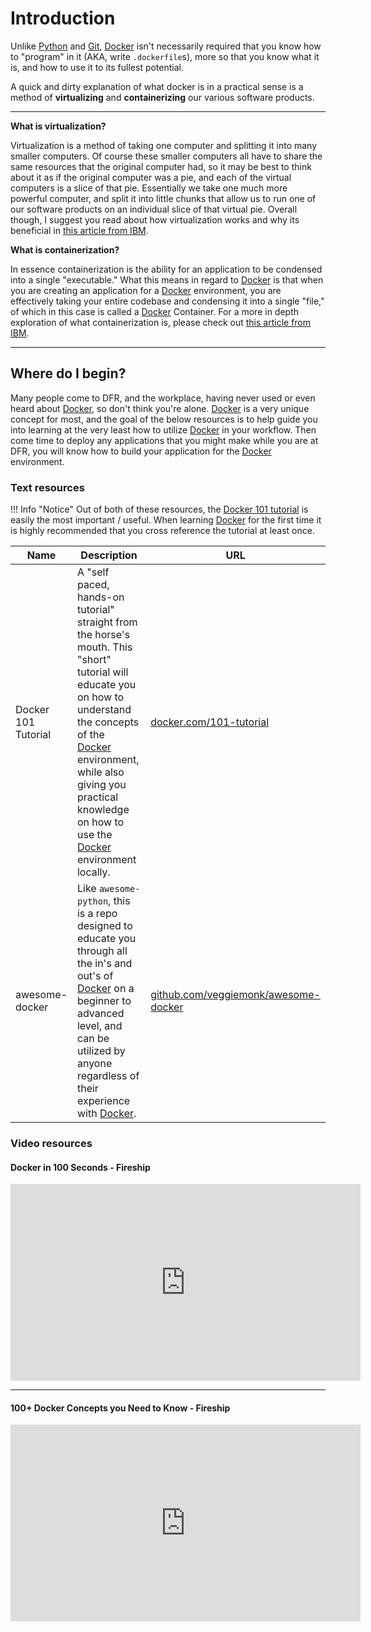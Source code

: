 # Introduction

Unlike [Python](https://www.python.org/) and [Git](https://git-scm.com/), [Docker](https://www.docker.com/) isn't necessarily required that you know how to "program" in it (AKA, write `.dockerfile`s), more so that you know what it is, and how to use it to its fullest potential.

A quick and dirty explanation of what docker is in a practical sense is a method of **virtualizing** and **containerizing** our various software products. 

---

**What is virtualization?**

Virtualization is a method of taking one computer and splitting it into many smaller computers. Of course these smaller computers all have to share the same resources that the original computer had, so it may be best to think about it as if the original computer was a pie, and each of the virtual computers is a slice of that pie. Essentially we take one much more powerful computer, and split it into little chunks that allow us to run one of our software products on an individual slice of that virtual pie. Overall though, I suggest you read about how virtualization works and why its beneficial in [this article from IBM](https://www.ibm.com/topics/virtualization).

**What is containerization?**

In essence containerization is the ability for an application to be condensed into a single "executable." What this means in regard to [Docker](https://www.docker.com/) is that when you are creating an application for a [Docker](https://www.docker.com/) environment, you are effectively taking your entire codebase and condensing it into a single "file," of which in this case is called a [Docker](https://www.docker.com/) Container. For a more in depth exploration of what containerization is, please check out [this article from IBM](https://www.ibm.com/topics/containerization).

---

## Where do I begin?

Many people come to DFR, and the workplace, having never used or even heard about [Docker](https://www.docker.com/), so don't think you're alone. [Docker](https://www.docker.com/) is a very unique concept for most, and the goal of the below resources is to help guide you into learning at the very least how to utilize [Docker](https://www.docker.com/) in your workflow. Then come time to deploy any applications that you might make while you are at DFR, you will know how to build your application for the [Docker](https://www.docker.com/) environment. 

### Text resources

!!! Info "Notice"
    Out of both of these resources, the [Docker 101 tutorial](https://www.docker.com/101-tutorial/) is easily the most important / useful. When learning [Docker](https://www.docker.com/) for the first time it is highly recommended that you cross reference the tutorial at least once.

|Name|Description|URL|
|---|---|---|
|Docker 101 Tutorial|A "self paced, hands-on tutorial" straight from the horse's mouth. This "short" tutorial will educate you on how to understand the concepts of the [Docker](https://www.docker.com/) environment, while also giving you practical knowledge on how to use the [Docker](https://www.docker.com/) environment locally.|[docker.com/101-tutorial](https://www.docker.com/101-tutorial/)|
|awesome-docker|Like `awesome-python`, this is a repo designed to educate you through all the in's and out's of [Docker](https://www.docker.com/) on a beginner to advanced level, and can be utilized by anyone regardless of their experience with [Docker](https://www.docker.com/).|[github.com/veggiemonk/awesome-docker](https://github.com/veggiemonk/awesome-docker)|


### Video resources

#### Docker in 100 Seconds - Fireship
<iframe width="560" height="315" src="https://www.youtube.com/embed/Gjnup-PuquQ" title="YouTube video player" frameborder="0" allow="accelerometer; autoplay; clipboard-write; encrypted-media; gyroscope; picture-in-picture; web-share" referrerpolicy="strict-origin-when-cross-origin" allowfullscreen></iframe>

---

#### 100+ Docker Concepts you Need to Know - Fireship
<iframe width="560" height="315" src="https://www.youtube.com/embed/rIrNIzy6U_g" title="YouTube video player" frameborder="0" allow="accelerometer; autoplay; clipboard-write; encrypted-media; gyroscope; picture-in-picture; web-share" referrerpolicy="strict-origin-when-cross-origin" allowfullscreen></iframe>
